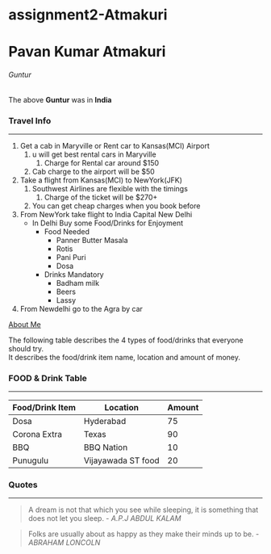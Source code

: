 # assignment2-Atmakuri

# Pavan Kumar Atmakuri

###### Guntur

The above **Guntur** was in **India**

### Travel Info
 
---
 
1. Get a cab in Maryville or Rent car to Kansas(MCI) Airport
    1. u will get best rental cars in Maryville
        1. Charge for Rental car around $150
    2. Cab charge to the airport will be $50
2. Take a flight from Kansas(MCI) to NewYork(JFK)
    1. Southwest Airlines are flexible with the timings
        1. Charge of the ticket will be $270+
    2. You can get cheap charges when you book before
3. From NewYork take flight to India Capital New Delhi
    * In Delhi Buy some Food/Drinks for Enjoyment
        * Food Needed
            * Panner Butter Masala
            * Rotis
            * Pani Puri
            * Dosa
        * Drinks Mandatory
            * Badham milk
            * Beers
            * Lassy
4. From Newdelhi go to the  Agra by car

 [About Me](AboutMe.md)

The following table describes the 4 types of food/drinks that everyone should try.<br>
It describes the food/drink item name, location and amount of money.
 
### FOOD & Drink Table
 
---
 
| Food/Drink Item | Location | Amount |
|   ----------    |  -----   |   ---- | 
| Dosa | Hyderabad | 75 |
| Corona Extra | Texas | 90 |
|BBQ | BBQ Nation| 10 |
| Punugulu | Vijayawada ST food | 20 |

### Quotes
 
---
 
> A dream is not that which you see while sleeping, it is something that does not let you sleep. - *A.P.J ABDUL KALAM*

> Folks are usually about as happy as they make their minds up to be. - *ABRAHAM LONCOLN*